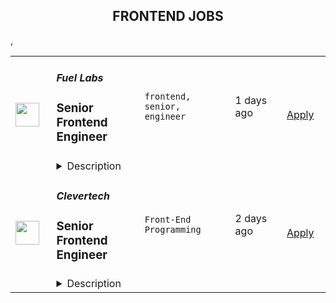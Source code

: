 <div align="center"><h2>FRONTEND JOBS</h2></div><table><tr>
                <td width="100" height="100" rowspan="2">
                    <img src="https://remoteok.com/assets/img/jobs/df8fda2a602bc386e2842fb728bfea091662519607.png" width="38px" height="auto">
                </td>
                <td width="300">
                    <h5>Fuel Labs</h5>
                    <h3>
					Senior Frontend Engineer				</h3>
                </td>
                <td width="300">
                    <code>frontend, senior, engineer</code>
                </td>
                <td width="200">
                <text>1 days ago</text>
                </td>
                <td width="100" rowspan="2">
                <a href="https://remoteOK.com/jobs/112727" align="right" target="_blank">Apply</a>
                </td>
            </tr>
            <tr>
                <td colspan="3">
                <details><summary>Description</summary>
                Fuel Labs is building the fastest modular execution layer in the world. Your work will be the face of our bleeding edge blockchain scalability tech, which will include a suite of dapp , block explorer, and wallet frontends.We are seeking a Frontend Engineer  who loves to produce beautiful, clean, and intuitive interfaces, and can move seamlessly between solving creative and technical challenges. 
                </details>
                </td>
            </tr>,<tr>
                <td width="100" height="100" rowspan="2">
                    <img src="https://weworkremotely.com/assets/IsotypeV2-1ebe3dd57673f3e8d02b7490bc0faaef55d6a95d3a4aaf17298bd3ed503ae7fe.svg" width="38px" height="auto">
                </td>
                <td width="300">
                    <h5>Clevertech</h5>
                    <h3> Senior Frontend Engineer</h3>
                </td>
                <td width="300">
                    <code>Front-End Programming</code>
                </td>
                <td width="200">
                <text>2 days ago</text>
                </td>
                <td width="100" rowspan="2">
                <a href="https://weworkremotely.com/remote-jobs/clevertech-senior-frontend-engineer" align="right" target="_blank">Apply</a>
                </td>
            </tr>
            <tr>
                <td colspan="3">
                <details><summary>Description</summary>
                

<p>
  <strong>Headquarters:</strong> New York, NY
    <br /><strong>URL:</strong> <a href="https://clevertech.biz">https://clevertech.biz</a>
</p>

<div>Experience Remote done Right. Over 20 years of remote experience, all 500+ staff are 100% remote and we still grow vibrant relationships, provide exceptional opportunities for career growth while working with stellar clients on ambitious projects<br><br>
</div><div><strong>What we're working on:</strong></div><div>
<br>Enterprise companies turn to us to help them launch innovative digital products that interact with hundreds of millions of customers, transactions and data points. The problems we solve every day are real and require creativity, grit and determination. We are building a culture that challenges norms while fostering experimentation and personal growth. In order to grasp the scale of problems we face, ideally, you have some exposure to Logistics, FinTech, Transportation, Insurance, Media or other complex multifactor industries<br><br>
</div><div><strong><br>Requirements</strong></div><ul>
<li>7+ years of professional experience (A technical assessment will be required)</li>
<li>Senior-level experience with Javascript, React, Redux, Websockets, Async/Await</li>
<li>Ability to create clean, modern, testable, well-documented code</li>
<li>English fluency, verbal and written</li>
<li>Professional, empathic, team player</li>
<li>Problem solver, proactive, go getter</li>
</ul><div><br></div><div><strong>Why Clevertech is an amazing place to work at</strong></div><div>At Clevertech, you can expect that you will:<br><br>
</div><ul>
<li>Be 100% dedicated to one project at a time so that you can hone your skills, innovate and grow</li>
<li>Be a part of a team of talented and friendly senior-level developers</li>
<li>Work on projects that allow you to use cutting-edge tech. We believe in constantly evolving your mastery</li>
</ul><div>
<br>The result? We produce meaningful work and we are truly proud and excited to be creating waves in an industry under transformation.<br><br><strong>Benefits of joining the Clevertech team</strong>
</div><div>We know that people do their best work when they’re taken care of. So we make sure to offer great benefits:<br><br>
</div><div><br></div><div><strong><br>Competitive Salaries</strong></div><ul>
<li>1 Month Paid Time Off For You</li>
<li>Personal Development Fund</li>
<li>Tenure-Based Rewards</li>
<li>Flexible Family Leave</li>
<li>Clevertech University</li>
<li>Clevertech Gives Back</li>
<li>Amazing Culture &amp; Strong Community</li>
</ul><div>
<br><br>
</div>

<p><strong>To apply:</strong> <a href="https://weworkremotely.com/remote-jobs/clevertech-senior-frontend-engineer">https://weworkremotely.com/remote-jobs/clevertech-senior-frontend-engineer</a></p>

                </details>
                </td>
            </tr>,<tr>
                <td width="100" height="100" rowspan="2">
                    <img src="https://freshremote.work/media/company/logo/22/03/AxiomZenTeam.jpg" width="38px" height="auto">
                </td>
                <td width="300">
                    <h5>Axiom Zen</h5>
                    <h3>Principal Frontend Engineer (Dapper Platform)</h3>
                </td>
                <td width="300">
                    <code>Full Time</code>
                </td>
                <td width="200">
                <text>0 days ago</text>
                </td>
                <td width="100" rowspan="2">
                <a href="https://freshremote.work/J115451/" align="right" target="_blank">Apply</a>
                </td>
            </tr>
            <tr>
                <td colspan="3">
                <details><summary>Description</summary>
                We are looking for a seasoned, world class Principle Frontend Engineer to help us design, architect and build the next iteration of the Dapper Platform’s payment systems. The Dapper platform is Dapper’s trusted gateway to your digital world and the e …
We are looking for a seasoned, world class Principle Frontend Engineer to help us design, architect and build the next iteration of the Dapper Platform’s payment systems. The Dapper platform is Dapper’s trusted gateway to your digital world and the easiest,  most secure way to buy and store the digital assets we offer in our groundbreaking Flow blockchain games and apps. <br/>The Dapper platform is more than just a wallet, it encompasses everything users and partners need to interact with our Flow blockchain.  In this role you will have the opportunity to help us set the technical direction and execute on delivery with our payments team and will frequently work with our custody, trust and safety, payments and developer experience teams. You will work alongside one of the best, if not the best, team you’ve been a part of.<br/>At Dapper Labs, every team member shares a common vision: to create the future we want to live in. We need you to help us realize that vision.
<h3>What we'll accomplish together:</h3>
<ul>
<li>Establish and support execution of Dapper’s strategic and tactical engineering efforts.</li><li>Foster a culture of engineering excellence, growth and ownership on the team.</li><li>Support the technical teams in ideation, technical design, implementation and testing of features and initiatives.</li><li>Identify areas of/be the driving force behind improvements in our system design and the technologies that make up our stack.</li><li>Mentor and support the technical growth of both the engineering organization and individual contributors.</li><li>Be the driver of best practice adoption in both engineering execution and the software development life cycle.</li></ul>
<h3>A little about you:</h3>
<ul>
<li>Minimum of 10+ years of Software Development experience</li><li>Is an expert in architecting frontend applications, with React, TypeScript and Next Framework.</li><li>Passionate about Web3 paradigms</li><li>Keen eye for User Experience</li><li>Proven track record of designing, building and supporting complex systems in a fast paced environment.</li><li>You quickly gain proficiency when exposed to unfamiliar technical patterns, systems and languages.</li><li>Anticipate technical issues or limitations before they occur and pro-actively execute on solutions.</li><li>Ability to influence and affect change without requiring reporting authority. You communicate well, and effortlessly interact with business units outside of engineering to move our product forward.</li><br/></ul>
<h3>We are extra excited if:</h3>
<ul>
<li>You have recent experience with React, GraphQL, NextJS </li><li>You have a passion for and track record of working with blockchain technologies.</li></ul>More about Dapper Labs:Dapper Labs is the world’s first blockchain entertainment company. We are the creators of industry-leading experiences including CryptoKitties and NBA Top Shot, as well as Dapper Wallet – the simplest way to manage your assets and use the blockchain. We are also the original developers behind Flow, a new decentralized blockchain designed from the ground up for scalability and ease of use.<br/>Our mission at Dapper Labs is to make the world a more accessible and enjoyable place through consumer adoption of decentralized technologies.<br/>We have raised over $600M from leading and notable investors including Andreessen Horowitz, Coatue, Union Square Ventures, Venrock, Google Ventures (GV), Samsung, and the founders of Dreamworks, Reddit, Coinbase, Zynga, and AngelList, among others. Dapper Labs’ current studio partners include the NBA and NBPA, the NFL-PA, Ubisoft, Warner Music, Turner, Dr. Seuss, Genies, and the UFC, as well as 100+ others.
                </details>
                </td>
            </tr></table>